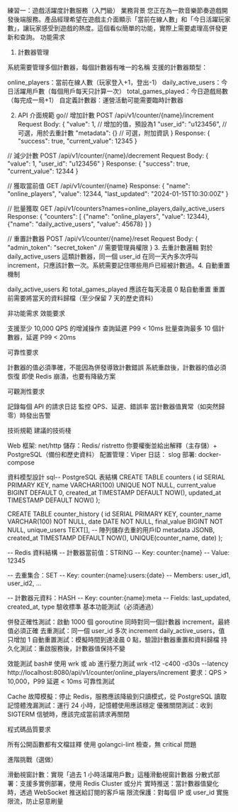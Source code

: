 練習一：遊戲活躍度計數服務（入門級）
業務背景
您正在為一款音樂節奏遊戲開發後端服務。產品經理希望在遊戲主介面顯示「當前在線人數」和「今日活躍玩家數」，讓玩家感受到遊戲的熱度。這個看似簡單的功能，實際上需要處理高併發更新和查詢。
功能需求

1. 計數器管理

系統需要管理多個計數器，每個計數器有唯一的名稱
支援的計數器類型：

online_players：當前在線人數（玩家登入+1，登出-1）
daily_active_users：今日活躍用戶數（每個用戶每天只計算一次）
total_games_played：今日遊戲局數（每完成一局+1）
自定義計數器：運營活動可能需要臨時計數器

2. API 介面規範
   go// 增加計數
   POST /api/v1/counter/{name}/increment
   Request Body: {
   "value": 1, // 增加的值，預設為1
   "user_id": "u123456", // 可選，用於去重計數
   "metadata": {} // 可選，附加資訊
   }
   Response: {
   "success": true,
   "current_value": 12345
   }

// 減少計數
POST /api/v1/counter/{name}/decrement
Request Body: {
"value": 1,
"user_id": "u123456"
}
Response: {
"success": true,
"current_value": 12344
}

// 獲取當前值
GET /api/v1/counter/{name}
Response: {
"name": "online_players",
"value": 12344,
"last_updated": "2024-01-15T10:30:00Z"
}

// 批量獲取
GET /api/v1/counters?names=online_players,daily_active_users
Response: {
"counters": [
{"name": "online_players", "value": 12344},
{"name": "daily_active_users", "value": 45678}
]
}

// 重置計數器
POST /api/v1/counter/{name}/reset
Request Body: {
"admin_token": "secret_token" // 需要管理員權限
} 3. 去重計數邏輯
對於 daily_active_users 這類計數器，同一個 user_id 在同一天內多次呼叫 increment，只應該計數一次。系統需要記住哪些用戶已經被計數過。4. 自動重置機制

daily_active_users 和 total_games_played 應該在每天凌晨 0 點自動重置
重置前需要將當天的資料歸檔（至少保留 7 天的歷史資料）

非功能需求
效能要求

支援至少 10,000 QPS 的增減操作
查詢延遲 P99 < 10ms
批量查詢最多 10 個計數器，延遲 P99 < 20ms

可靠性要求

計數器的值必須準確，不能因為併發導致計數錯誤
系統重啟後，計數器的值必須恢復
即使 Redis 崩潰，也要有降級方案

可觀測性要求

記錄每個 API 的請求日誌
監控 QPS、延遲、錯誤率
當計數器值異常（如突然歸零）時發出告警

技術規範
建議的技術棧

Web 框架: net/http
儲存：Redis/ ristretto 你要權衡並給出解釋（主存儲）+ PostgreSQL（備份和歷史資料）
配置管理：Viper
日誌： slog
部署: docker-compose

資料模型設計
sql-- PostgreSQL 表結構
CREATE TABLE counters (
id SERIAL PRIMARY KEY,
name VARCHAR(100) UNIQUE NOT NULL,
current_value BIGINT DEFAULT 0,
created_at TIMESTAMP DEFAULT NOW(),
updated_at TIMESTAMP DEFAULT NOW()
);

CREATE TABLE counter_history (
id SERIAL PRIMARY KEY,
counter_name VARCHAR(100) NOT NULL,
date DATE NOT NULL,
final_value BIGINT NOT NULL,
unique_users TEXT[], -- 陣列儲存去重的用戶ID
metadata JSONB,
created_at TIMESTAMP DEFAULT NOW(),
UNIQUE(counter_name, date)
);

-- Redis 資料結構
-- 計數器當前值：STRING
-- Key: counter:{name}
-- Value: 12345

-- 去重集合：SET
-- Key: counter:{name}:users:{date}
-- Members: user_id1, user_id2, ...

-- 計數器元資料：HASH
-- Key: counter:{name}:meta
-- Fields: last_updated, created_at, type
驗收標準
基本功能測試（必須通過）

併發正確性測試：啟動 1000 個 goroutine 同時對同一個計數器 increment，最終值必須正確
去重測試：同一個 user_id 多次 increment daily_active_users，值只增加 1
自動重置測試：模擬時間到達凌晨 0 點，驗證計數器重置和資料歸檔
持久化測試：重啟服務後，計數器值保持不變

效能測試
bash# 使用 wrk 或 ab 進行壓力測試
wrk -t12 -c400 -d30s --latency http://localhost:8080/api/v1/counter/online_players/increment
要求：QPS > 10,000，P99 延遲 < 10ms
可靠性測試

Cache 故障模擬：停止 Redis，服務應該降級到只讀模式，從 PostgreSQL 讀取
記憶體洩漏測試：運行 24 小時，記憶體使用應該穩定
優雅關閉測試：收到 SIGTERM 信號時，應該完成當前請求再關閉

程式碼品質要求

所有公開函數都有文檔註釋
使用 golangci-lint 檢查，無 critical 問題

進階挑戰（選做）

滑動視窗計數：實現「過去 1 小時活躍用戶數」這種滑動視窗計數器
分散式部署：支援多實例部署，使用 Redis Cluster 或分片
實時推送：當計數器值變化時，透過 WebSocket 推送給訂閱的客戶端
限流保護：對每個 IP 或 user_id 實施限流，防止惡意刷量
